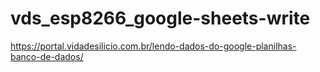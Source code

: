 # vds_esp8266_google-sheets-write
https://portal.vidadesilicio.com.br/lendo-dados-do-google-planilhas-banco-de-dados/

